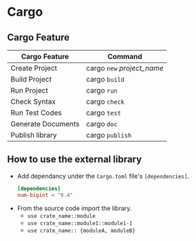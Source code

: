# Cargo

## Cargo Feature

| Cargo Feature     | Command   |
|---                |---        |
| Create Project    | cargo `new` _project_name_    |
| Build Project     | cargo `build`                 |
| Run Project       | cargo `run`                   |
| Check Syntax      | cargo `check`                 |
| Run Test Codes    | cargo `test`                  |
| Generate Documents| cargo `doc`                   |
| Publish library   | cargo `publish`               |

## How to use the external library
- Add dependancy under the `Cargo.toml` file's `[dependencies]`.
    ```toml
    [dependencies]
    num-bigint = "0.4"
    ```
- From the source code import the library.
    - `use crate_name::module`
    - `use crate_name::module1::module1-1`
    - `use crate_name:: {moduleA, moduleB}`
